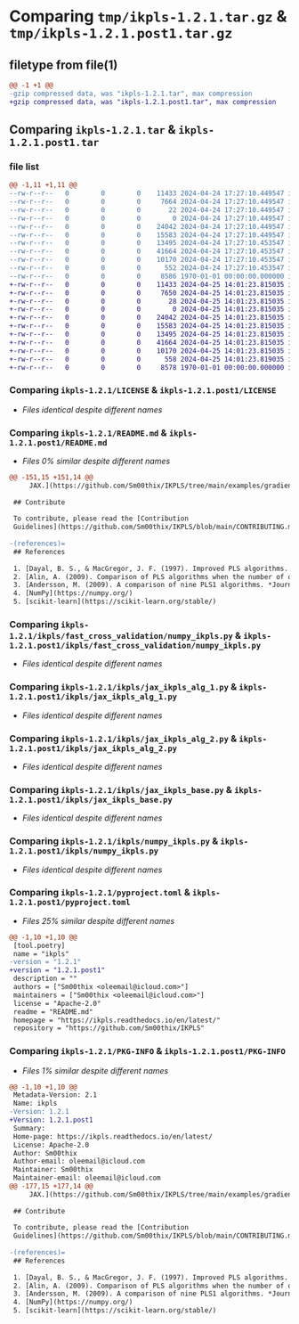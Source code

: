 # Comparing `tmp/ikpls-1.2.1.tar.gz` & `tmp/ikpls-1.2.1.post1.tar.gz`

## filetype from file(1)

```diff
@@ -1 +1 @@
-gzip compressed data, was "ikpls-1.2.1.tar", max compression
+gzip compressed data, was "ikpls-1.2.1.post1.tar", max compression
```

## Comparing `ikpls-1.2.1.tar` & `ikpls-1.2.1.post1.tar`

### file list

```diff
@@ -1,11 +1,11 @@
--rw-r--r--   0        0        0    11433 2024-04-24 17:27:10.449547 ikpls-1.2.1/LICENSE
--rw-r--r--   0        0        0     7664 2024-04-24 17:27:10.449547 ikpls-1.2.1/README.md
--rw-r--r--   0        0        0       22 2024-04-24 17:27:10.449547 ikpls-1.2.1/ikpls/__init__.py
--rw-r--r--   0        0        0        0 2024-04-24 17:27:10.449547 ikpls-1.2.1/ikpls/fast_cross_validation/__init__.py
--rw-r--r--   0        0        0    24042 2024-04-24 17:27:10.449547 ikpls-1.2.1/ikpls/fast_cross_validation/numpy_ikpls.py
--rw-r--r--   0        0        0    15583 2024-04-24 17:27:10.449547 ikpls-1.2.1/ikpls/jax_ikpls_alg_1.py
--rw-r--r--   0        0        0    13495 2024-04-24 17:27:10.453547 ikpls-1.2.1/ikpls/jax_ikpls_alg_2.py
--rw-r--r--   0        0        0    41664 2024-04-24 17:27:10.453547 ikpls-1.2.1/ikpls/jax_ikpls_base.py
--rw-r--r--   0        0        0    10170 2024-04-24 17:27:10.453547 ikpls-1.2.1/ikpls/numpy_ikpls.py
--rw-r--r--   0        0        0      552 2024-04-24 17:27:10.453547 ikpls-1.2.1/pyproject.toml
--rw-r--r--   0        0        0     8586 1970-01-01 00:00:00.000000 ikpls-1.2.1/PKG-INFO
+-rw-r--r--   0        0        0    11433 2024-04-25 14:01:23.815035 ikpls-1.2.1.post1/LICENSE
+-rw-r--r--   0        0        0     7650 2024-04-25 14:01:23.815035 ikpls-1.2.1.post1/README.md
+-rw-r--r--   0        0        0       28 2024-04-25 14:01:23.815035 ikpls-1.2.1.post1/ikpls/__init__.py
+-rw-r--r--   0        0        0        0 2024-04-25 14:01:23.815035 ikpls-1.2.1.post1/ikpls/fast_cross_validation/__init__.py
+-rw-r--r--   0        0        0    24042 2024-04-25 14:01:23.815035 ikpls-1.2.1.post1/ikpls/fast_cross_validation/numpy_ikpls.py
+-rw-r--r--   0        0        0    15583 2024-04-25 14:01:23.815035 ikpls-1.2.1.post1/ikpls/jax_ikpls_alg_1.py
+-rw-r--r--   0        0        0    13495 2024-04-25 14:01:23.815035 ikpls-1.2.1.post1/ikpls/jax_ikpls_alg_2.py
+-rw-r--r--   0        0        0    41664 2024-04-25 14:01:23.815035 ikpls-1.2.1.post1/ikpls/jax_ikpls_base.py
+-rw-r--r--   0        0        0    10170 2024-04-25 14:01:23.815035 ikpls-1.2.1.post1/ikpls/numpy_ikpls.py
+-rw-r--r--   0        0        0      558 2024-04-25 14:01:23.819035 ikpls-1.2.1.post1/pyproject.toml
+-rw-r--r--   0        0        0     8578 1970-01-01 00:00:00.000000 ikpls-1.2.1.post1/PKG-INFO
```

### Comparing `ikpls-1.2.1/LICENSE` & `ikpls-1.2.1.post1/LICENSE`

 * *Files identical despite different names*

### Comparing `ikpls-1.2.1/README.md` & `ikpls-1.2.1.post1/README.md`

 * *Files 0% similar despite different names*

```diff
@@ -151,15 +151,14 @@
     JAX.](https://github.com/Sm00thix/IKPLS/tree/main/examples/gradient_jax.py)
 
 ## Contribute
 
 To contribute, please read the [Contribution
 Guidelines](https://github.com/Sm00thix/IKPLS/blob/main/CONTRIBUTING.md).
 
-(references)=
 ## References
 
 1. [Dayal, B. S., & MacGregor, J. F. (1997). Improved PLS algorithms. *Journal of Chemometrics*, 11(1), 73-85.](https://doi.org/10.1002/(SICI)1099-128X(199701)11:1%3C73::AID-CEM435%3E3.0.CO;2-%23?)
 2. [Alin, A. (2009). Comparison of PLS algorithms when the number of objects is much larger than the number of variables. *Statistical Papers*, 50, 711-720.](https://doi.org/10.1007/s00362-009-0251-7)
 3. [Andersson, M. (2009). A comparison of nine PLS1 algorithms. *Journal of Chemometrics*, 23(10), 518-529.](https://doi.org/10.1002/cem.1248)
 4. [NumPy](https://numpy.org/)
 5. [scikit-learn](https://scikit-learn.org/stable/)
```

### Comparing `ikpls-1.2.1/ikpls/fast_cross_validation/numpy_ikpls.py` & `ikpls-1.2.1.post1/ikpls/fast_cross_validation/numpy_ikpls.py`

 * *Files identical despite different names*

### Comparing `ikpls-1.2.1/ikpls/jax_ikpls_alg_1.py` & `ikpls-1.2.1.post1/ikpls/jax_ikpls_alg_1.py`

 * *Files identical despite different names*

### Comparing `ikpls-1.2.1/ikpls/jax_ikpls_alg_2.py` & `ikpls-1.2.1.post1/ikpls/jax_ikpls_alg_2.py`

 * *Files identical despite different names*

### Comparing `ikpls-1.2.1/ikpls/jax_ikpls_base.py` & `ikpls-1.2.1.post1/ikpls/jax_ikpls_base.py`

 * *Files identical despite different names*

### Comparing `ikpls-1.2.1/ikpls/numpy_ikpls.py` & `ikpls-1.2.1.post1/ikpls/numpy_ikpls.py`

 * *Files identical despite different names*

### Comparing `ikpls-1.2.1/pyproject.toml` & `ikpls-1.2.1.post1/pyproject.toml`

 * *Files 25% similar despite different names*

```diff
@@ -1,10 +1,10 @@
 [tool.poetry]
 name = "ikpls"
-version = "1.2.1"
+version = "1.2.1.post1"
 description = ""
 authors = ["Sm00thix <oleemail@icloud.com>"]
 maintainers = ["Sm00thix <oleemail@icloud.com>"]
 license = "Apache-2.0"
 readme = "README.md"
 homepage = "https://ikpls.readthedocs.io/en/latest/"
 repository = "https://github.com/Sm00thix/IKPLS"
```

### Comparing `ikpls-1.2.1/PKG-INFO` & `ikpls-1.2.1.post1/PKG-INFO`

 * *Files 1% similar despite different names*

```diff
@@ -1,10 +1,10 @@
 Metadata-Version: 2.1
 Name: ikpls
-Version: 1.2.1
+Version: 1.2.1.post1
 Summary: 
 Home-page: https://ikpls.readthedocs.io/en/latest/
 License: Apache-2.0
 Author: Sm00thix
 Author-email: oleemail@icloud.com
 Maintainer: Sm00thix
 Maintainer-email: oleemail@icloud.com
@@ -177,15 +177,14 @@
     JAX.](https://github.com/Sm00thix/IKPLS/tree/main/examples/gradient_jax.py)
 
 ## Contribute
 
 To contribute, please read the [Contribution
 Guidelines](https://github.com/Sm00thix/IKPLS/blob/main/CONTRIBUTING.md).
 
-(references)=
 ## References
 
 1. [Dayal, B. S., & MacGregor, J. F. (1997). Improved PLS algorithms. *Journal of Chemometrics*, 11(1), 73-85.](https://doi.org/10.1002/(SICI)1099-128X(199701)11:1%3C73::AID-CEM435%3E3.0.CO;2-%23?)
 2. [Alin, A. (2009). Comparison of PLS algorithms when the number of objects is much larger than the number of variables. *Statistical Papers*, 50, 711-720.](https://doi.org/10.1007/s00362-009-0251-7)
 3. [Andersson, M. (2009). A comparison of nine PLS1 algorithms. *Journal of Chemometrics*, 23(10), 518-529.](https://doi.org/10.1002/cem.1248)
 4. [NumPy](https://numpy.org/)
 5. [scikit-learn](https://scikit-learn.org/stable/)
```

